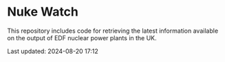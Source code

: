 # Nuke Watch

This repository includes code for retrieving the latest information available on the output of EDF nuclear power plants in the UK.

Last updated: 2024-08-20 17:12